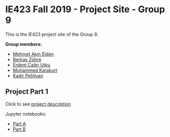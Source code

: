# IE423 Fall 2019 - Project Site - Group 9

This is the IE423 project site of the Group 9.

**Group members:**

*   [Mehmet Akın Elden](https://github.com/akinelden)
*   [Berkay Zühre](https://github.com/berkayzuhre)
*   [Erdem Çağrı Utku](https://github.com/ErdemCagriUtku)
*   [Muhammed Karakurt](https://github.com/muhkarakurt1)
*   [Kadir Pehlivan](https://github.com/kdrsss)

## Project Part 1
Click to see [project description](IE423_Fall19_ProjectPart1.pdf)

Jupyter notebooks:
*   [Part A](Part1_soru12)
*   [Part B]()